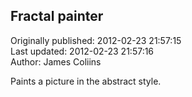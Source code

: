 ## Fractal painter  
Originally published: 2012-02-23 21:57:15  
Last updated: 2012-02-23 21:57:16  
Author: James Coliins  
  
Paints a picture in the abstract style. 